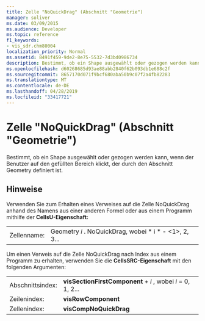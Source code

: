 ```yaml
---
title: Zelle "NoQuickDrag" (Abschnitt "Geometrie")
manager: soliver
ms.date: 03/09/2015
ms.audience: Developer
ms.topic: reference
f1_keywords:
- vis_sdr.chm80004
localization_priority: Normal
ms.assetid: 8491f459-9de2-8e75-5532-7d3bd0986734
description: Bestimmt, ob ein Shape ausgewählt oder gezogen werden kann, wenn der Benutzer auf den gefüllten Bereich klickt, der durch den Abschnitt Geometry definiert ist.
ms.openlocfilehash: d60268685d93ae88abb2840f62b093db1e688c2f
ms.sourcegitcommit: 8657170d071f9bcf680aba50b9c07f2a4fb82283
ms.translationtype: MT
ms.contentlocale: de-DE
ms.lasthandoff: 04/28/2019
ms.locfileid: "33417721"
---
```

# <a name="noquickdrag-cell-geometry-section"></a>Zelle "NoQuickDrag" (Abschnitt "Geometrie")

Bestimmt, ob ein Shape ausgewählt oder gezogen werden kann, wenn der Benutzer auf den gefüllten Bereich klickt, der durch den Abschnitt Geometry definiert ist.
  
## <a name="remarks"></a>Hinweise

Verwenden Sie zum Erhalten eines Verweises auf die Zelle NoQuickDrag anhand des Namens aus einer anderen Formel oder aus einem Programm mithilfe der **CellsU-Eigenschaft:** 
  
|||
|:-----|:-----|
|Zellenname:  <br/> |Geometry  *i*  . NoQuickDrag, wobei * i * - <1>, 2, 3...  <br/> |
   
Um einen Verweis auf die Zelle NoQuickDrag nach Index aus einem Programm zu erhalten, verwenden Sie die **CellsSRC-Eigenschaft** mit den folgenden Argumenten: 
  
|||
|:-----|:-----|
|Abschnittsindex:  <br/> |**visSectionFirstComponent**  +   *i* , wobei *i* = 0, 1, 2...  <br/> |
|Zeilenindex:  <br/> |**visRowComponent** <br/> |
|Zellenindex:  <br/> |**visCompNoQuickDrag** <br/> |
   

